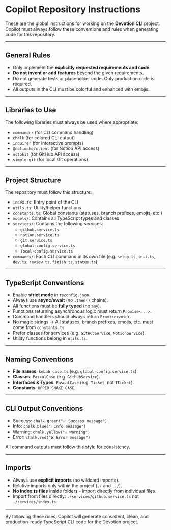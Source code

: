 # Copilot Repository Instructions

These are the global instructions for working on the **Devotion CLI** project.  
Copilot must always follow these conventions and rules when generating code for this repository.

---

## General Rules

- Only implement the **explicitly requested requirements and code**.  
- **Do not invent or add features** beyond the given requirements.  
- Do not generate tests or placeholder code. Only production code is required.  
- All outputs in the CLI must be colorful and enhanced with emojis.  

---

## Libraries to Use

The following libraries must always be used where appropriate:

- `commander` (for CLI command handling)
- `chalk` (for colored CLI output)
- `inquirer` (for interactive prompts)
- `@notionhq/client` (for Notion API access)
- `octokit` (for GitHub API access)
- `simple-git` (for local Git operations)

---

## Project Structure

The repository must follow this structure:

- `index.ts`: Entry point of the CLI
- `utils.ts`: Utility/helper functions
- `constants.ts`: Global constants (statuses, branch prefixes, emojis, etc.)
- `models/`: Contains all TypeScript types and classes
- `services/`: Contains the following services:
  - `github.service.ts`
  - `notion.service.ts`
  - `git.service.ts`
  - `global-config.service.ts`
  - `local-config.service.ts`
- `commands/`: Each CLI command in its own file (e.g. `setup.ts`, `init.ts`, `dev.ts`, `review.ts`, `finish.ts`, `status.ts`)

---

## TypeScript Conventions

- Enable **strict mode** in `tsconfig.json`.
- Always use **async/await** (no `.then()` chains).
- All functions must be **fully typed** (no `any`).
- Functions returning asynchronous logic must return `Promise<...>`.
- Command handlers should always return `Promise<void>`.
- No magic strings → All statuses, branch prefixes, emojis, etc. must come from `constants.ts`.
- Prefer classes for services (e.g. `GitHubService`, `NotionService`).
- Utility functions belong in `utils.ts`.

---

## Naming Conventions

- **File names**: `kebab-case.ts` (e.g. `global-config.service.ts`).
- **Classes**: `PascalCase` (e.g. `GitHubService`).
- **Interfaces & Types**: `PascalCase` (e.g. `Ticket`, not `ITicket`).
- **Constants**: `UPPER_SNAKE_CASE`.

---

## CLI Output Conventions

- Success: `chalk.green("✅ Success message")`
- Info: `chalk.blue("ℹ️ Info message")`
- Warning: `chalk.yellow("⚠️ Warning")`
- Error: `chalk.red("❌ Error message")`

All command outputs must follow this style for consistency.

---

## Imports

- Always use **explicit imports** (no wildcard imports).
- Relative imports only within the project (`./` and `../`).
- **No index.ts files** inside folders - import directly from individual files.
- Import from files directly: `./services/github.service.ts` not `./services/index.ts`.

---

By following these rules, Copilot will generate consistent, clean, and production-ready TypeScript CLI code for the Devotion project.
